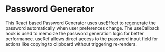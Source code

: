 # Password Generator
This React based Password Generator uses useEffect to regenerate the password automatically when user preferences change. The useCallback hook is used to memoize the password generation logic for better performance. useRef allows direct access to the password input field for actions like copying to clipboard without triggering re-renders.
